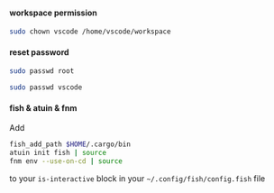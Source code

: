 #### workspace permission

```bash
sudo chown vscode /home/vscode/workspace
```

#### reset password

```bash
sudo passwd root
```

```bash
sudo passwd vscode
```

#### fish & atuin & fnm

Add

```bash
fish_add_path $HOME/.cargo/bin
atuin init fish | source
fnm env --use-on-cd | source
```

to your `is-interactive` block in your `~/.config/fish/config.fish` file

